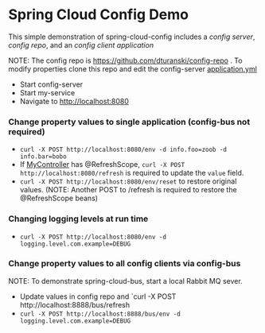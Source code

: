 Spring Cloud Config Demo
========================

This simple demonstration of spring-cloud-config includes a *config server*, *config repo*, and an *config client application*

NOTE: The config repo is https://github.com/dturanski/config-repo . To modify properties clone this repo and edit the config-server [application.yml](./config-server/src/main/resources/application.yml)


* Start config-server
* Start my-service
* Navigate to <http://localhost:8080>

### Change property values to single application (config-bus not required)

*  `curl -X POST http://localhost:8080/env -d info.foo=zoob -d info.bar=bobo`
*  If [MyController](./my-service/src/main/java/com/example/MyController.java) has @RefreshScope, `curl -X POST http://localhost:8080/refresh` is required to update the `value` field.
* `curl -X POST http://localhost:8080/env/reset` to restore original values. (NOTE: Another POST to /refresh is required to restore the @RefreshScope beans)

### Changing logging levels at run time
* `curl -X POST http://localhost:8080/env -d logging.level.com.example=DEBUG`


### Change property values to all config clients via config-bus

NOTE: To demonstrate spring-cloud-bus, start a local Rabbit MQ sever.

* Update values in config repo and `curl -X POST http://localhost:8888/bus/refresh
* `curl -X POST http://localhost:8888/bus/env -d logging.level.com.example=DEBUG`



